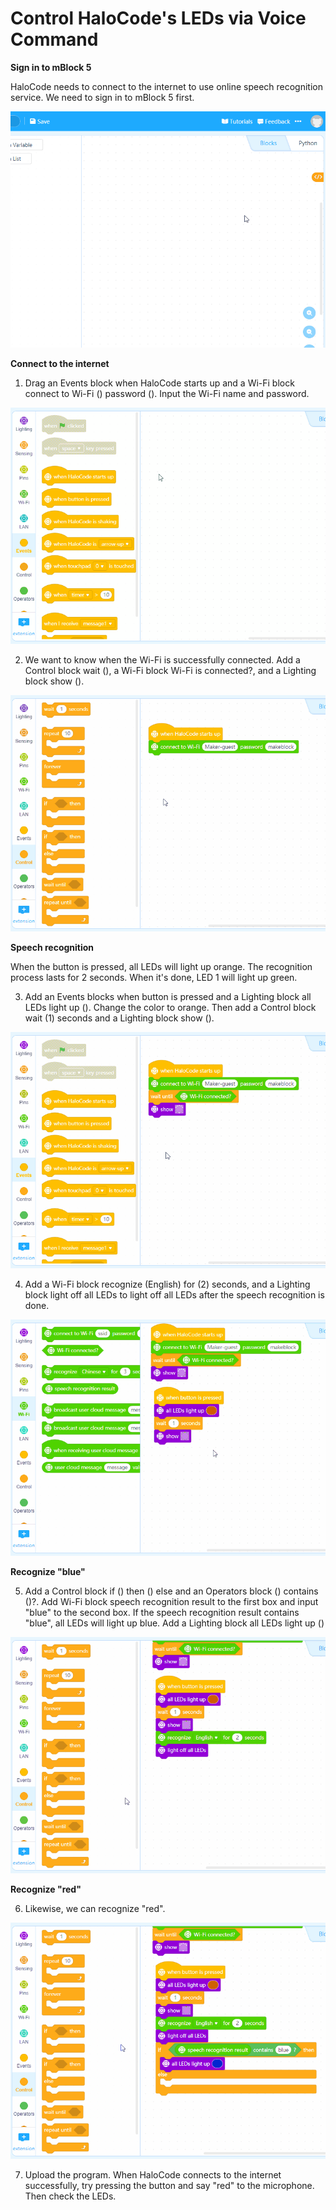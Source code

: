 # Control HaloCode's LEDs via Voice Command

**Sign in to mBlock 5**

HaloCode needs to connect to the internet to use online speech recognition service. We need to sign in to mBlock 5 first.

![](../../../../.gitbook/assets/0%20%287%29.gif)

**Connect to the internet**

1. Drag an Events block when HaloCode starts up and a Wi-Fi block connect to Wi-Fi \(\) password \(\). Input the Wi-Fi name and password.

![](../../../../.gitbook/assets/1%20%285%29.gif)

2. We want to know when the Wi-Fi is successfully connected. Add a Control block wait \(\), a Wi-Fi block Wi-Fi is connected?, and a Lighting block show \(\).

![](../../../../.gitbook/assets/2%20%2811%29.gif)

**Speech recognition**

When the button is pressed, all LEDs will light up orange. The recognition process lasts for 2 seconds. When it's done, LED 1 will light up green.

3. Add an Events blocks when button is pressed and a Lighting block all LEDs light up \(\). Change the color to orange. Then add a Control block wait \(1\) seconds and a Lighting block show \(\).

![](../../../../.gitbook/assets/3%20%282%29.gif)

4. Add a Wi-Fi block recognize \(English\) for \(2\) seconds, and a Lighting block light off all LEDs to light off all LEDs after the speech recognition is done.

![](../../../../.gitbook/assets/4%20%2810%29.gif)

**Recognize "blue"**

5. Add a Control block if \(\) then \(\) else and an Operators block \(\) contains \(\)?. Add Wi-Fi block speech recognition result to the first box and input "blue" to the second box. If the speech recognition result contains "blue", all LEDs will light up blue. Add a Lighting block all LEDs light up \(\)

![](../../../../.gitbook/assets/5.gif)

**Recognize "red"**

6. Likewise, we can recognize "red".

![](../../../../.gitbook/assets/6%20%281%29.gif)

7. Upload the program. When HaloCode connects to the internet successfully, try pressing the button and say "red" to the microphone. Then check the LEDs.

